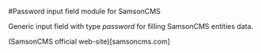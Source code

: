 #Password input field module for SamsonCMS

Generic input field with type *password* for filling SamsonCMS
entities data.

(SamsonCMS official web-site)[samsoncms.com]